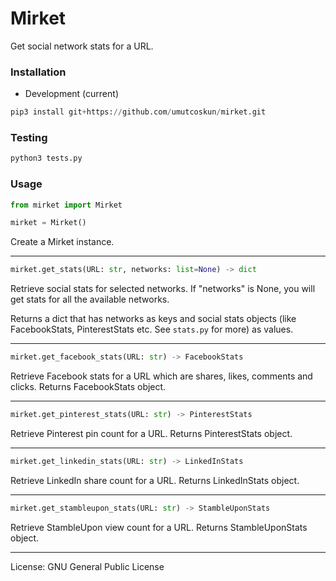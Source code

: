 # Mirket
Get social network stats for a URL.

### Installation
* Development (current)
```python
pip3 install git+https://github.com/umutcoskun/mirket.git
```

### Testing
```python
python3 tests.py
```

### Usage
```python
from mirket import Mirket

mirket = Mirket()
```

Create a Mirket instance.

---

```python
mirket.get_stats(URL: str, networks: list=None) -> dict
```

Retrieve social stats for selected networks. If "networks" is None, you will get stats for all the available networks.

Returns a dict that has networks as keys and social stats objects (like FacebookStats, PinterestStats etc. See `stats.py` for more) as values.

---

```python
mirket.get_facebook_stats(URL: str) -> FacebookStats
```

Retrieve Facebook stats for a URL which are shares, likes, comments and clicks. Returns FacebookStats object.

---

```python
mirket.get_pinterest_stats(URL: str) -> PinterestStats
```

Retrieve Pinterest pin count for a URL. Returns PinterestStats object.

---

```python
mirket.get_linkedin_stats(URL: str) -> LinkedInStats
```

Retrieve LinkedIn share count for a URL. Returns LinkedInStats object.

---

```python
mirket.get_stambleupon_stats(URL: str) -> StambleUponStats
```

Retrieve StambleUpon view count for a URL. Returns StambleUponStats object.

---

License: GNU General Public License
